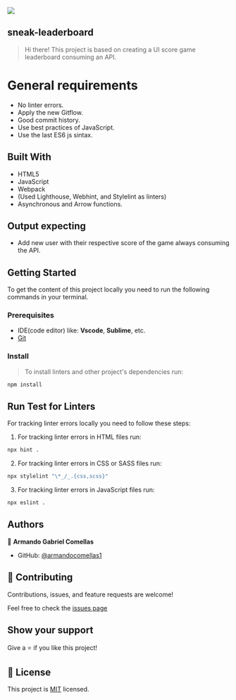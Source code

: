![](https://img.shields.io/badge/Microverse-blueviolet)

## sneak-leaderboard

> Hi there! This project is based on creating a UI score game leaderboard consuming an API.

# General requirements

- No linter errors.
- Apply the new Gitflow.
- Good commit history.
- Use best practices of JavaScript.
- Use the last ES6 js sintax.

## Built With

- HTML5
- JavaScript
- Webpack
- (Used Lighthouse, Webhint, and Stylelint as linters)
- Asynchronous and Arrow functions.

## Output expecting

- Add new user with their respective score of the game always consuming the API.


## Getting Started

To get the content of this project locally you need to run the following commands in your terminal.

### Prerequisites
- IDE(code editor) like: **Vscode**, **Sublime**, etc.
- [Git](https://www.linode.com/docs/guides/how-to-install-git-on-linux-mac-and-windows/)

### Install
> To install linters and other project's dependencies run:
```bash
npm install
```
## Run Test for Linters
For tracking linter errors locally you need to follow these steps:
1. For tracking linter errors in HTML files run:
```bash
npx hint .
```

2. For tracking linter errors in CSS or SASS files run:

```bash
npx stylelint "\*_/_.{css,scss}"
```

3. For tracking linter errors in JavaScript files run:

```bash
npx eslint .
```

## Authors

👤 **Armando Gabriel Comellas**

- GitHub: [@armandocomellas1](https://github.com/armandocomellas1)

## 🤝 Contributing

Contributions, issues, and feature requests are welcome!

Feel free to check the [issues page](https://armandocomellas1.github.io/capstone-project-conference/issues)

## Show your support

Give a ⭐️ if you like this project!

## 📝 License

This project is [MIT](./MIT.md) licensed.